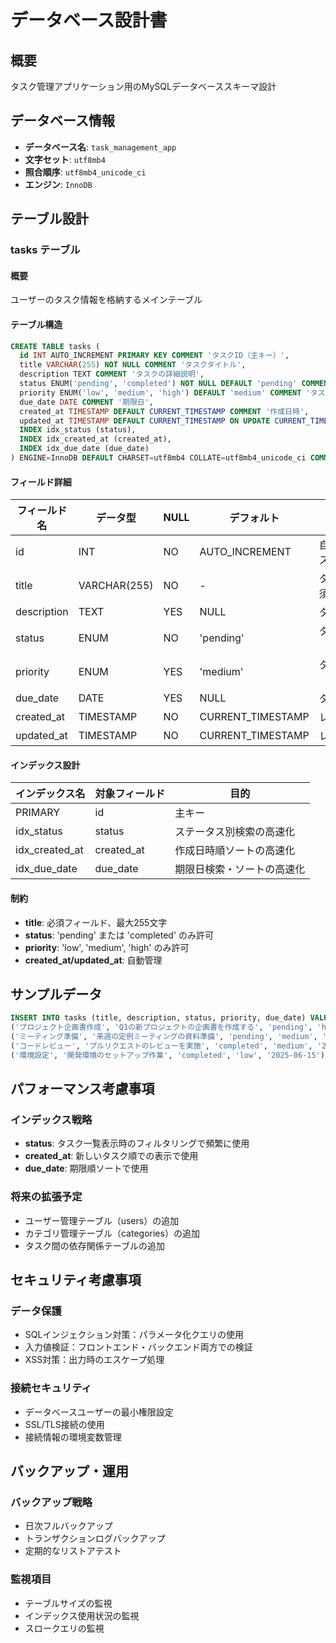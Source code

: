 # データベース設計書

## 概要
タスク管理アプリケーション用のMySQLデータベーススキーマ設計

## データベース情報
- **データベース名**: `task_management_app`
- **文字セット**: `utf8mb4`
- **照合順序**: `utf8mb4_unicode_ci`
- **エンジン**: `InnoDB`

## テーブル設計

### tasks テーブル

#### 概要
ユーザーのタスク情報を格納するメインテーブル

#### テーブル構造
```sql
CREATE TABLE tasks (
  id INT AUTO_INCREMENT PRIMARY KEY COMMENT 'タスクID（主キー）',
  title VARCHAR(255) NOT NULL COMMENT 'タスクタイトル',
  description TEXT COMMENT 'タスクの詳細説明',
  status ENUM('pending', 'completed') NOT NULL DEFAULT 'pending' COMMENT 'タスクステータス',
  priority ENUM('low', 'medium', 'high') DEFAULT 'medium' COMMENT 'タスク優先度',
  due_date DATE COMMENT '期限日',
  created_at TIMESTAMP DEFAULT CURRENT_TIMESTAMP COMMENT '作成日時',
  updated_at TIMESTAMP DEFAULT CURRENT_TIMESTAMP ON UPDATE CURRENT_TIMESTAMP COMMENT '更新日時',
  INDEX idx_status (status),
  INDEX idx_created_at (created_at),
  INDEX idx_due_date (due_date)
) ENGINE=InnoDB DEFAULT CHARSET=utf8mb4 COLLATE=utf8mb4_unicode_ci COMMENT='タスク管理テーブル';
```

#### フィールド詳細

| フィールド名 | データ型 | NULL | デフォルト | 説明 |
|-------------|----------|------|-----------|------|
| id | INT | NO | AUTO_INCREMENT | 自動採番される一意のタスクID |
| title | VARCHAR(255) | NO | - | タスクのタイトル（必須） |
| description | TEXT | YES | NULL | タスクの詳細説明 |
| status | ENUM | NO | 'pending' | タスクの状態（pending/completed） |
| priority | ENUM | YES | 'medium' | タスクの優先度（low/medium/high） |
| due_date | DATE | YES | NULL | タスクの期限日 |
| created_at | TIMESTAMP | NO | CURRENT_TIMESTAMP | レコード作成日時 |
| updated_at | TIMESTAMP | NO | CURRENT_TIMESTAMP | レコード更新日時 |

#### インデックス設計

| インデックス名 | 対象フィールド | 目的 |
|---------------|---------------|------|
| PRIMARY | id | 主キー |
| idx_status | status | ステータス別検索の高速化 |
| idx_created_at | created_at | 作成日時順ソートの高速化 |
| idx_due_date | due_date | 期限日検索・ソートの高速化 |

#### 制約

- **title**: 必須フィールド、最大255文字
- **status**: 'pending' または 'completed' のみ許可
- **priority**: 'low', 'medium', 'high' のみ許可
- **created_at/updated_at**: 自動管理

## サンプルデータ

```sql
INSERT INTO tasks (title, description, status, priority, due_date) VALUES
('プロジェクト企画書作成', 'Q1の新プロジェクトの企画書を作成する', 'pending', 'high', '2025-07-01'),
('ミーティング準備', '来週の定例ミーティングの資料準備', 'pending', 'medium', '2025-06-25'),
('コードレビュー', 'プルリクエストのレビューを実施', 'completed', 'medium', '2025-06-18'),
('環境設定', '開発環境のセットアップ作業', 'completed', 'low', '2025-06-15');
```

## パフォーマンス考慮事項

### インデックス戦略
- **status**: タスク一覧表示時のフィルタリングで頻繁に使用
- **created_at**: 新しいタスク順での表示で使用
- **due_date**: 期限順ソートで使用

### 将来の拡張予定
- ユーザー管理テーブル（users）の追加
- カテゴリ管理テーブル（categories）の追加
- タスク間の依存関係テーブルの追加

## セキュリティ考慮事項

### データ保護
- SQLインジェクション対策：パラメータ化クエリの使用
- 入力値検証：フロントエンド・バックエンド両方での検証
- XSS対策：出力時のエスケープ処理

### 接続セキュリティ
- データベースユーザーの最小権限設定
- SSL/TLS接続の使用
- 接続情報の環境変数管理

## バックアップ・運用

### バックアップ戦略
- 日次フルバックアップ
- トランザクションログバックアップ
- 定期的なリストアテスト

### 監視項目
- テーブルサイズの監視
- インデックス使用状況の監視
- スロークエリの監視